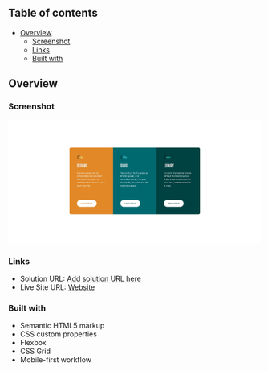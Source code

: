 
## Table of contents

- [Overview](#overview)
  - [Screenshot](#screenshot)
  - [Links](#links)
  - [Built with](#built-with)

## Overview

### Screenshot

![](./images/screenshot.JPG)


### Links

- Solution URL: [Add solution URL here](https://your-solution-url.com)
- Live Site URL: [Website](https://your-live-site-url.com)


### Built with

- Semantic HTML5 markup
- CSS custom properties
- Flexbox
- CSS Grid
- Mobile-first workflow


